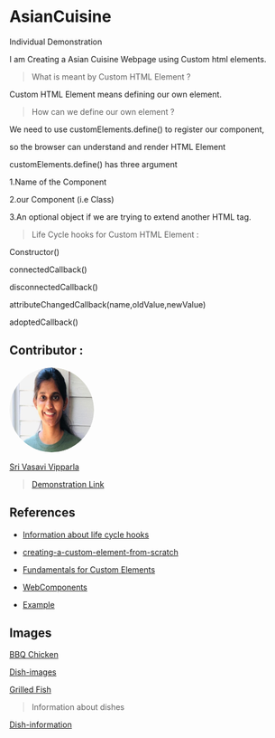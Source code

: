 # AsianCuisine
Individual Demonstration

I am Creating a Asian Cuisine Webpage using Custom html elements.


> What is meant by Custom HTML Element ?

Custom HTML Element means defining our own element.

> How can we define our own element ?

We need to use customElements.define() to register our component,

so the browser can understand and render HTML Element

customElements.define() has three argument 

1.Name of the Component

2.our Component (i.e Class)

3.An optional object if we are trying to extend another HTML tag.

> Life Cycle hooks for Custom HTML Element :

Constructor() 

connectedCallback()

disconnectedCallback()

attributeChangedCallback(name,oldValue,newValue)

adoptedCallback()



## Contributor :

<img src="vasu.png" alt="drawing" width="150" style="border-radius:50%" />

[Sri Vasavi Vipparla](https://github.com/Srivasavi-vipparla)  

> [Demonstration Link ](https://app.vidgrid.com/view/iHcsthur0qKr)
  



## References

* [Information about life cycle hooks](https://ultimatecourses.com/blog/lifecycle-hooks-in-web-components) 

* [creating-a-custom-element-from-scratch](https://css-tricks.com/creating-a-custom-element-from-scratch/)

* [Fundamentals for Custom Elements](https://developers.google.com/web/fundamentals/web-components/customelements)

* [WebComponents](https://www.html5rocks.com/en/tutorials/webcomponents/customelements/)

* [Example](https://medium.com/recraftrelic/what-are-html-custom-elements-c6ffea9c4244) 

## Images

[BBQ Chicken](https://www.google.com/search?q=bbq+chicken&rlz=1C1GCEA_enUS914US914&sxsrf=ALeKk03xIUon9Om-7LVEvi3_Lnfm5IWRzA:1603842921492&source=lnms&tbm=isch&sa=X&ved=2ahUKEwjWqPG8_NXsAhUPca0KHdggA7gQ_AUoAnoECAQQBA&biw=1280&bih=578&dpr=1.5#imgrc=LA4gZNnVwp8WIM)

[Dish-images](//food.ndtv.com/lists/10-best-asian-recipes-779077)

[Grilled Fish ](https://www.google.com/search?q=grilled+fish&rlz=1C1GCEA_enUS914US914&sxsrf=ALeKk023kWN6RhLNdwDn8RKUw5PkkFzYPg:1603844465986&source=lnms&tbm=isch&sa=X&ved=2ahUKEwjzx62dgtbsAhXBmq0KHVTUAycQ_AUoAXoECAMQAw&biw=1280&bih=521#imgrc=guwkLhNNTjL6vM)


> Information about dishes

[Dish-information](//food.ndtv.com/lists/10-best-asian-recipes-779077)

